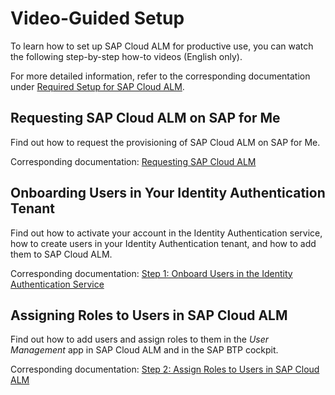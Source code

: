 <!-- loiocd38b1f8e2494707b6a1368b39cc8767 -->

# Video-Guided Setup

To learn how to set up SAP Cloud ALM for productive use, you can watch the following step-by-step how-to videos \(English only\).

For more detailed information, refer to the corresponding documentation under [Required Setup for SAP Cloud ALM](required-setup-for-sap-cloud-alm-80b2c30.md).



<a name="loiocd38b1f8e2494707b6a1368b39cc8767__section_b31_2y3_bwb"/>

## Requesting SAP Cloud ALM on SAP for Me

Find out how to request the provisioning of SAP Cloud ALM on SAP for Me.

Corresponding documentation: [Requesting SAP Cloud ALM](../requesting-sap-cloud-alm-2ba35e6.md)





<a name="loiocd38b1f8e2494707b6a1368b39cc8767__section_jx4_gfx_gqb"/>

## Onboarding Users in Your Identity Authentication Tenant

Find out how to activate your account in the Identity Authentication service, how to create users in your Identity Authentication tenant, and how to add them to SAP Cloud ALM.

Corresponding documentation: [Step 1: Onboard Users in the Identity Authentication Service](step-1-onboard-users-in-the-identity-authentication-service-f2a8a8c.md)





<a name="loiocd38b1f8e2494707b6a1368b39cc8767__section_zyt_gfx_gqb"/>

## Assigning Roles to Users in SAP Cloud ALM

Find out how to add users and assign roles to them in the *User Management* app in SAP Cloud ALM and in the SAP BTP cockpit.

Corresponding documentation: [Step 2: Assign Roles to Users in SAP Cloud ALM](step-2-assign-roles-to-users-in-sap-cloud-alm-7304b17.md)



